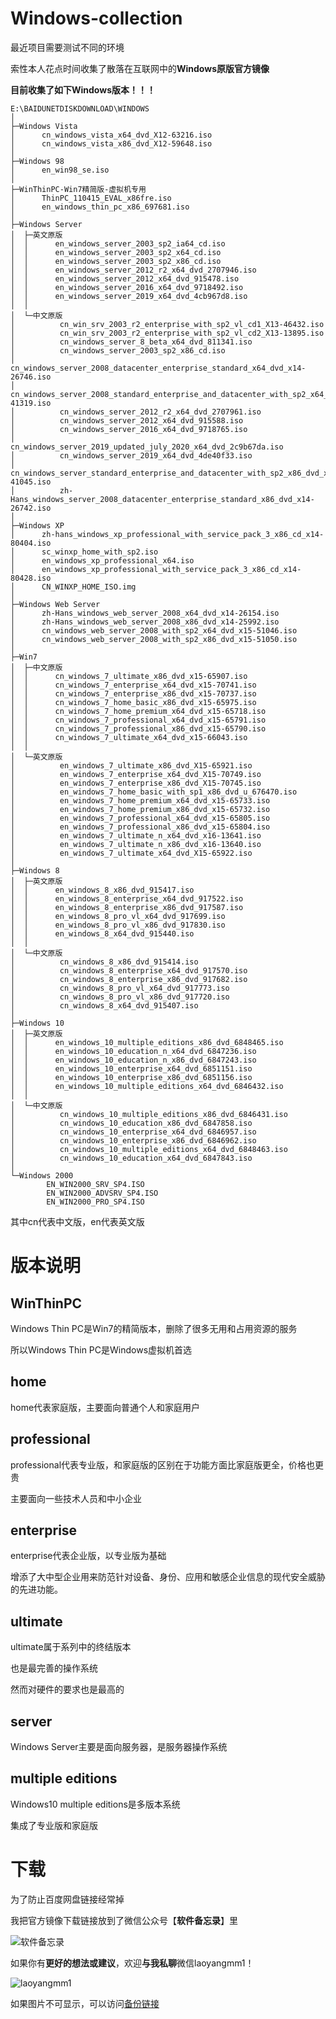 # Windows-collection

最近项目需要测试不同的环境

索性本人花点时间收集了散落在互联网中的**Windows原版官方镜像**

**目前收集了如下Windows版本！！！**

```
E:\BAIDUNETDISKDOWNLOAD\WINDOWS
│
├─Windows Vista
│      cn_windows_vista_x64_dvd_X12-63216.iso
│      cn_windows_vista_x86_dvd_X12-59648.iso
│
├─Windows 98
│      en_win98_se.iso
│
├─WinThinPC-Win7精简版-虚拟机专用
│      ThinPC_110415_EVAL_x86fre.iso
│      en_windows_thin_pc_x86_697681.iso
│
├─Windows Server
│  ├─英文原版
│  │      en_windows_server_2003_sp2_ia64_cd.iso
│  │      en_windows_server_2003_sp2_x64_cd.iso
│  │      en_windows_server_2003_sp2_x86_cd.iso
│  │      en_windows_server_2012_r2_x64_dvd_2707946.iso
│  │      en_windows_server_2012_x64_dvd_915478.iso
│  │      en_windows_server_2016_x64_dvd_9718492.iso
│  │      en_windows_server_2019_x64_dvd_4cb967d8.iso
│  │
│  └─中文原版
│          cn_win_srv_2003_r2_enterprise_with_sp2_vl_cd1_X13-46432.iso
│          cn_win_srv_2003_r2_enterprise_with_sp2_vl_cd2_X13-13895.iso
│          cn_windows_server_8_beta_x64_dvd_811341.iso
│          cn_windows_server_2003_sp2_x86_cd.iso
│          cn_windows_server_2008_datacenter_enterprise_standard_x64_dvd_x14-26746.iso
│          cn_windows_server_2008_standard_enterprise_and_datacenter_with_sp2_x64_dvd_x15-41319.iso
│          cn_windows_server_2012_r2_x64_dvd_2707961.iso
│          cn_windows_server_2012_x64_dvd_915588.iso
│          cn_windows_server_2016_x64_dvd_9718765.iso
│          cn_windows_server_2019_updated_july_2020_x64_dvd_2c9b67da.iso
│          cn_windows_server_2019_x64_dvd_4de40f33.iso
│          cn_windows_server_standard_enterprise_and_datacenter_with_sp2_x86_dvd_x15-41045.iso
│          zh-Hans_windows_server_2008_datacenter_enterprise_standard_x86_dvd_x14-26742.iso
│
├─Windows XP
│      zh-hans_windows_xp_professional_with_service_pack_3_x86_cd_x14-80404.iso
│      sc_winxp_home_with_sp2.iso
│      en_windows_xp_professional_x64.iso
│      en_windows_xp_professional_with_service_pack_3_x86_cd_x14-80428.iso
│      CN_WINXP_HOME_ISO.img
│
├─Windows Web Server
│      zh-Hans_windows_web_server_2008_x64_dvd_x14-26154.iso
│      zh-Hans_windows_web_server_2008_x86_dvd_x14-25992.iso
│      cn_windows_web_server_2008_with_sp2_x64_dvd_x15-51046.iso
│      cn_windows_web_server_2008_with_sp2_x86_dvd_x15-51050.iso
│
├─Win7
│  ├─中文原版
│  │      cn_windows_7_ultimate_x86_dvd_x15-65907.iso
│  │      cn_windows_7_enterprise_x64_dvd_x15-70741.iso
│  │      cn_windows_7_enterprise_x86_dvd_x15-70737.iso
│  │      cn_windows_7_home_basic_x86_dvd_x15-65975.iso
│  │      cn_windows_7_home_premium_x64_dvd_x15-65718.iso
│  │      cn_windows_7_professional_x64_dvd_x15-65791.iso
│  │      cn_windows_7_professional_x86_dvd_x15-65790.iso
│  │      cn_windows_7_ultimate_x64_dvd_x15-66043.iso
│  │
│  └─英文原版
│          en_windows_7_ultimate_x86_dvd_X15-65921.iso
│          en_windows_7_enterprise_x64_dvd_X15-70749.iso
│          en_windows_7_enterprise_x86_dvd_X15-70745.iso
│          en_windows_7_home_basic_with_sp1_x86_dvd_u_676470.iso
│          en_windows_7_home_premium_x64_dvd_x15-65733.iso
│          en_windows_7_home_premium_x86_dvd_x15-65732.iso
│          en_windows_7_professional_x64_dvd_x15-65805.iso
│          en_windows_7_professional_x86_dvd_x15-65804.iso
│          en_windows_7_ultimate_n_x64_dvd_x16-13641.iso
│          en_windows_7_ultimate_n_x86_dvd_x16-13640.iso
│          en_windows_7_ultimate_x64_dvd_X15-65922.iso
│
├─Windows 8
│  ├─英文原版
│  │      en_windows_8_x86_dvd_915417.iso
│  │      en_windows_8_enterprise_x64_dvd_917522.iso
│  │      en_windows_8_enterprise_x86_dvd_917587.iso
│  │      en_windows_8_pro_vl_x64_dvd_917699.iso
│  │      en_windows_8_pro_vl_x86_dvd_917830.iso
│  │      en_windows_8_x64_dvd_915440.iso
│  │
│  └─中文原版
│          cn_windows_8_x86_dvd_915414.iso
│          cn_windows_8_enterprise_x64_dvd_917570.iso
│          cn_windows_8_enterprise_x86_dvd_917682.iso
│          cn_windows_8_pro_vl_x64_dvd_917773.iso
│          cn_windows_8_pro_vl_x86_dvd_917720.iso
│          cn_windows_8_x64_dvd_915407.iso
│
├─Windows 10
│  ├─英文原版
│  │      en_windows_10_multiple_editions_x86_dvd_6848465.iso
│  │      en_windows_10_education_n_x64_dvd_6847236.iso
│  │      en_windows_10_education_n_x86_dvd_6847243.iso
│  │      en_windows_10_enterprise_x64_dvd_6851151.iso
│  │      en_windows_10_enterprise_x86_dvd_6851156.iso
│  │      en_windows_10_multiple_editions_x64_dvd_6846432.iso
│  │
│  └─中文原版
│          cn_windows_10_multiple_editions_x86_dvd_6846431.iso
│          cn_windows_10_education_x86_dvd_6847858.iso
│          cn_windows_10_enterprise_x64_dvd_6846957.iso
│          cn_windows_10_enterprise_x86_dvd_6846962.iso
│          cn_windows_10_multiple_editions_x64_dvd_6848463.iso
│          cn_windows_10_education_x64_dvd_6847843.iso
│
└─Windows 2000
        EN_WIN2000_SRV_SP4.ISO
        EN_WIN2000_ADVSRV_SP4.ISO
        EN_WIN2000_PRO_SP4.ISO
```

其中cn代表中文版，en代表英文版

# 版本说明

## WinThinPC

Windows Thin PC是Win7的精简版本，删除了很多无用和占用资源的服务

所以Windows Thin PC是Windows虚拟机首选

## home

home代表家庭版，主要面向普通个人和家庭用户

## professional

professional代表专业版，和家庭版的区别在于功能方面比家庭版更全，价格也更贵

主要面向一些技术人员和中小企业

## enterprise

enterprise代表企业版，以专业版为基础

增添了大中型企业用来防范针对设备、身份、应用和敏感企业信息的现代安全威胁的先进功能。

## ultimate

ultimate属于系列中的终结版本

也是最完善的操作系统

然而对硬件的要求也是最高的

## server

Windows Server主要是面向服务器，是服务器操作系统

## multiple editions

Windows10 multiple editions是多版本系统

集成了专业版和家庭版

# 下载

为了防止百度网盘链接经常掉

我把官方镜像下载链接放到了微信公众号【**软件备忘录**】里

![软件备忘录](https://github.com/LaoYangList/Windows-collection/blob/main/IMG/%E5%85%AC%E4%BC%97%E5%8F%B7.jpg?raw=true)

如果你有**更好的想法或建议**，欢迎**与我私聊**微信laoyangmm1！

![laoyangmm1](https://github.com/LaoYangList/Windows-collection/blob/main/IMG/%E5%BE%AE%E4%BF%A1.jpg?raw=true)

如果图片不可显示，可以访问[备份链接](https://blog.csdn.net/TheKingOfNight/article/details/112103405)

